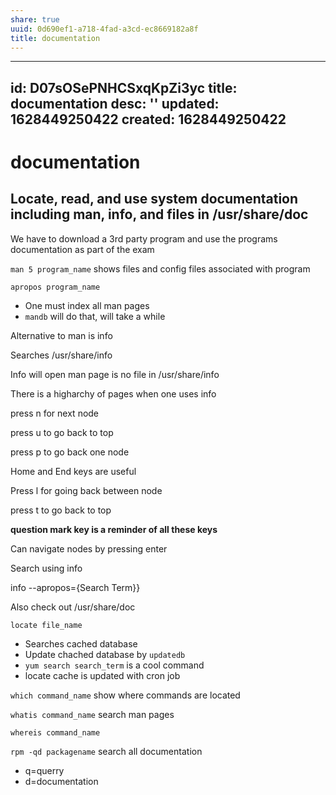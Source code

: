 ```yaml
---
share: true
uuid: 0d690ef1-a718-4fad-a3cd-ec8669182a8f
title: documentation
---
```

---
id: D07sOSePNHCSxqKpZi3yc
title: documentation
desc: ''
updated: 1628449250422
created: 1628449250422
---
# documentation
Locate, read, and use system documentation including man, info, and files in /usr/share/doc
-------------------------------------------------------------------------------------------

We have to download a 3rd party program and use the programs documentation as part of the exam

`man 5 program_name` shows files and config files associated with program

`apropos program_name`

*   One must index all man pages
*   `mandb` will do that, will take a while

Alternative to man is info

Searches /usr/share/info

Info will open man page is no file in /usr/share/info

There is a higharchy of pages when one uses info

press n for next node

press u to go back to top

press p to go back one node

Home and End keys are useful

Press l for going back between node

press t to go back to top

**question mark key is a reminder of all these keys**

Can navigate nodes by pressing enter

Search using info

info --apropos={Search Term}}

Also check out /usr/share/doc

`locate file_name`

*   Searches cached database
*   Update chached database by `updatedb`
*   `yum search search_term` is a cool command
*   locate cache is updated with cron job

`which command_name` show where commands are located

`whatis command_name` search man pages

`whereis command_name`

`rpm -qd packagename` search all documentation

*   q=querry
*   d=documentation